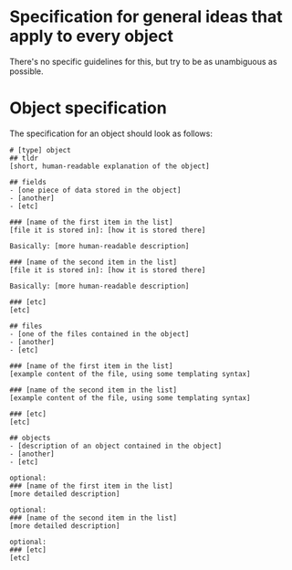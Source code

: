# Specification for general ideas that apply to every object
There's no specific guidelines for this, but try to be as unambiguous as
possible.

# Object specification
The specification for an object should look as follows:

```
# [type] object
## tldr
[short, human-readable explanation of the object]

## fields
- [one piece of data stored in the object]
- [another]
- [etc]

### [name of the first item in the list]
[file it is stored in]: [how it is stored there]

Basically: [more human-readable description]

### [name of the second item in the list]
[file it is stored in]: [how it is stored there]

Basically: [more human-readable description]

### [etc]
[etc]

## files
- [one of the files contained in the object]
- [another]
- [etc]

### [name of the first item in the list]
[example content of the file, using some templating syntax]

### [name of the second item in the list]
[example content of the file, using some templating syntax]

### [etc]
[etc]

## objects
- [description of an object contained in the object]
- [another]
- [etc]

optional:
### [name of the first item in the list]
[more detailed description]

optional:
### [name of the second item in the list]
[more detailed description]

optional:
### [etc]
[etc]
```
